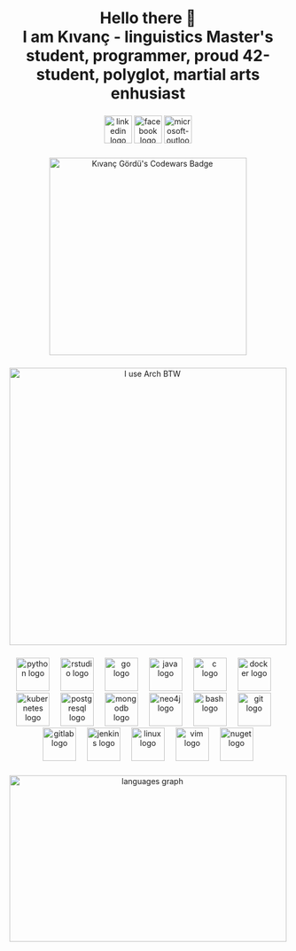 <h1 align="center">Hello there 👋<br>I am Kıvanç - linguistics Master's student, programmer, proud 42-student, polyglot, martial arts enhusiast</h1>

###

<div align="center">
  <img src="https://img.shields.io/static/v1?message=LinkedIn&logo=linkedin&label=&color=F5276C&logoColor=white&labelColor=&style=for-the-badge" height="50" alt="linkedin logo"  />
  <img src="https://img.shields.io/static/v1?message=Facebook&logo=facebook&label=&color=F5B027&logoColor=white&labelColor=&style=for-the-badge" height="50" alt="facebook logo"  />
  <img src="https://img.shields.io/static/v1?message=Outlook&logo=microsoft-outlook&label=&color=F54927&logoColor=white&labelColor=&style=for-the-badge" height="50" alt="microsoft-outlook logo"  />
</div>

###

<div align="center">
  <a href="https://www.codewars.com/users/kivanc57">
    <img src="https://www.codewars.com/users/kivanc57/badges/large" width="356" alt="Kıvanç Gördü's Codewars Badge"/>
  </a>
</div>

###

<div align="center">
  <img src="https://repository-images.githubusercontent.com/458803330/fd027c0e-dcbb-4127-8670-7dd92566b808", width="500" alt="I use Arch BTW">
</div>

###

<div align="center">
  <img src="https://cdn.jsdelivr.net/gh/devicons/devicon/icons/python/python-original.svg" height="60" alt="python logo"  />
  <img width="12" />
  <img src="https://cdn.jsdelivr.net/gh/devicons/devicon/icons/rstudio/rstudio-original.svg" height="60" alt="rstudio logo"  />
  <img width="12" />
  <img src="https://cdn.jsdelivr.net/gh/devicons/devicon/icons/go/go-original.svg" height="60" alt="go logo"  />
  <img width="12" />
  <img src="https://cdn.jsdelivr.net/gh/devicons/devicon/icons/java/java-original.svg" height="60" alt="java logo"  />
  <img width="12" />
  <img src="https://cdn.jsdelivr.net/gh/devicons/devicon/icons/c/c-original.svg" height="60" alt="c logo"  />
  <img width="12" />
  <img src="https://cdn.jsdelivr.net/gh/devicons/devicon/icons/docker/docker-original.svg" height="60" alt="docker logo"  />
  <img width="12" />
  <img src="https://cdn.jsdelivr.net/gh/devicons/devicon/icons/kubernetes/kubernetes-plain.svg" height="60" alt="kubernetes logo"  />
  <img width="12" />
  <img src="https://cdn.jsdelivr.net/gh/devicons/devicon/icons/postgresql/postgresql-original.svg" height="60" alt="postgresql logo"  />
  <img width="12" />
  <img src="https://cdn.jsdelivr.net/gh/devicons/devicon/icons/mongodb/mongodb-original.svg" height="60" alt="mongodb logo"  />
  <img width="12" />
  <img src="https://cdn.jsdelivr.net/gh/devicons/devicon/icons/neo4j/neo4j-original.svg" height="60" alt="neo4j logo"  />
  <img width="12" />
  <img src="https://cdn.jsdelivr.net/gh/devicons/devicon/icons/bash/bash-original.svg" height="60" alt="bash logo"  />
  <img width="12" />
  <img src="https://cdn.jsdelivr.net/gh/devicons/devicon/icons/git/git-original.svg" height="60" alt="git logo"  />
  <img width="12" />
  <img src="https://cdn.jsdelivr.net/gh/devicons/devicon/icons/gitlab/gitlab-original.svg" height="60" alt="gitlab logo"  />
  <img width="12" />
  <img src="https://cdn.jsdelivr.net/gh/devicons/devicon/icons/jenkins/jenkins-line.svg" height="60" alt="jenkins logo"  />
  <img width="12" />
  <img src="https://cdn.jsdelivr.net/gh/devicons/devicon/icons/linux/linux-original.svg" height="60" alt="linux logo"  />
  <img width="12" />
  <img src="https://cdn.jsdelivr.net/gh/devicons/devicon/icons/vim/vim-original.svg" height="60" alt="vim logo"  />
  <img width="12" />
  <img src="https://cdn.jsdelivr.net/gh/devicons/devicon/icons/nuget/nuget-original.svg" height="60" alt="nuget logo"  />
</div>

###

<div align="center">
  <img src="https://github-readme-stats.vercel.app/api/top-langs?username=kivanc57&layout=donut&card_width=320&langs_count=8&theme=shades-of-purple&hide_border=false&order=2&hide=jupyter%20notebook,css,lua,makefile" height="300" width="500" alt="languages graph"  />
</div>
